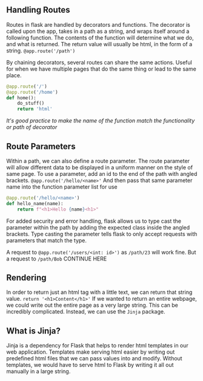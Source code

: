 ## Handling Routes
Routes in flask are handled by decorators and functions. The decorator is called upon the app, takes in a path as a string, and wraps itself around a following function. The contents of the function will determine what we do, and what is returned. The return value will usually be html, in the form of a string.
`@app.route('/path')`


By chaining decorators, several routes can share the same actions. Useful for when we have multiple pages that do the same thing or lead to the same place.
```py
@app.route('/')
@app.route('/home')
def home():
	do_stuff()
	return 'html'
```
*It's good practice to make the name of the function match the functionality or path of decorator*


## Route Parameters
Within a path, we can also define a route parameter. The route parameter will allow different data to be displayed in a uniform manner on the style of same page.
To use a parameter, add an id to the end of the path with angled brackets.
`@app.route('/hello/<name>'`
And then pass that same parameter name into the function parameter list for use
```py
@app.route('/hello/<name>')
def hello_name(name):
	return f"<h1>Hello {name}<h1>"
```

For added security and error handling, flask allows us to type cast the parameter within the path by adding the expected class inside the angled brackets. Type casting the parameter tells flask to only accept requests with parameters that match the type.


A request to `@app.route('/users/<int: id>')` as `/path/23` will work fine. But a request to `/path/Bob`
CONTINUE HERE 

## Rendering
In order to return just an html tag with a little text, we can return that string value.
`return '<h1>Content</h1>'`
If we wanted to return an entire webpage, we could write out the entire page as a very large string. This can be incredibly complicated. Instead, we can use the `Jinja` package.

## What is Jinja?
Jinja is a dependency for Flask that helps to render html templates in our web application. Templates make serving html easier by writing out predefined html files that we can pass values into and modify. Without templates, we would have to serve html to Flask by writing it all out manually in a large string.